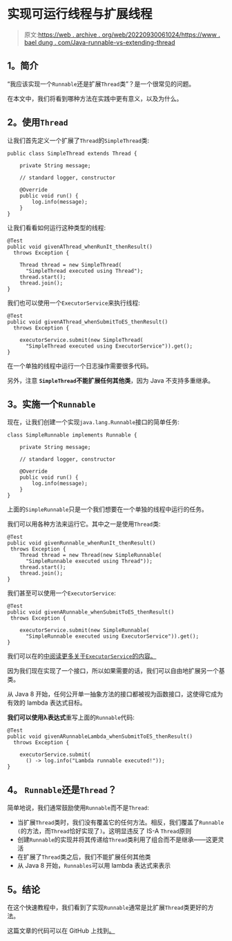 # 实现可运行线程与扩展线程

> 原文:[https://web . archive . org/web/20220930061024/https://www . bael dung . com/Java-runnable-vs-extending-thread](https://web.archive.org/web/20220930061024/https://www.baeldung.com/java-runnable-vs-extending-thread)

## **1。简介**

“我应该实现一个`Runnable`还是扩展`Thread`类”？是一个很常见的问题。

在本文中，我们将看到哪种方法在实践中更有意义，以及为什么。

## **2。使用`Thread`**

让我们首先定义一个扩展了`Thread`的`SimpleThread`类:

```
public class SimpleThread extends Thread {

    private String message;

    // standard logger, constructor

    @Override
    public void run() {
        log.info(message);
    }
}
```

让我们看看如何运行这种类型的线程:

```
@Test
public void givenAThread_whenRunIt_thenResult()
  throws Exception {

    Thread thread = new SimpleThread(
      "SimpleThread executed using Thread");
    thread.start();
    thread.join();
}
```

我们也可以使用一个`ExecutorService`来执行线程:

```
@Test
public void givenAThread_whenSubmitToES_thenResult()
  throws Exception {

    executorService.submit(new SimpleThread(
      "SimpleThread executed using ExecutorService")).get();
}
```

在一个单独的线程中运行一个日志操作需要很多代码。

另外，注意 **`SimpleThread`不能扩展任何其他类**，因为 Java 不支持多重继承。

## **3。实施一个`Runnable`**

现在，让我们创建一个实现`java.lang.Runnable`接口的简单任务:

```
class SimpleRunnable implements Runnable {

    private String message;

    // standard logger, constructor

    @Override
    public void run() {
        log.info(message);
    }
}
```

上面的`SimpleRunnable`只是一个我们想要在一个单独的线程中运行的任务。

我们可以用各种方法来运行它。其中之一是使用`Thread`类:

```
@Test
public void givenRunnable_whenRunIt_thenResult()
 throws Exception {
    Thread thread = new Thread(new SimpleRunnable(
      "SimpleRunnable executed using Thread"));
    thread.start();
    thread.join();
}
```

我们甚至可以使用一个`ExecutorService`:

```
@Test
public void givenARunnable_whenSubmitToES_thenResult()
 throws Exception {

    executorService.submit(new SimpleRunnable(
      "SimpleRunnable executed using ExecutorService")).get();
}
```

我们可以在的[中阅读更多关于`ExecutorService`的内容。](/web/20220525125149/https://www.baeldung.com/java-executor-service-tutorial)

因为我们现在实现了一个接口，所以如果需要的话，我们可以自由地扩展另一个基类。

从 Java 8 开始，任何公开单一抽象方法的接口都被视为函数接口，这使得它成为有效的 lambda 表达式目标。

**我们可以使用λ表达式**重写上面的`Runnable`代码:

```
@Test
public void givenARunnableLambda_whenSubmitToES_thenResult() 
  throws Exception {

    executorService.submit(
      () -> log.info("Lambda runnable executed!"));
}
```

## **4。 `Runnable`还是`Thread`？**

简单地说，我们通常鼓励使用`Runnable`而不是`Thread`:

*   当扩展`Thread`类时，我们没有覆盖它的任何方法。相反，我们覆盖了`Runnable (`的方法，而`Thread`恰好实现了`)`。这明显违反了 IS-A `Thread`原则
*   创建`Runnable`的实现并将其传递给`Thread`类利用了组合而不是继承——这更灵活
*   在扩展了`Thread`类之后，我们不能扩展任何其他类
*   从 Java 8 开始，`Runnables`可以用 lambda 表达式来表示

## **5。结论**

在这个快速教程中，我们看到了实现`Runnable`通常是比扩展`Thread`类更好的方法。

这篇文章的代码可以在 GitHub 上找到[。](https://web.archive.org/web/20220525125149/https://github.com/eugenp/tutorials/tree/master/core-java-modules/core-java-concurrency-basic)